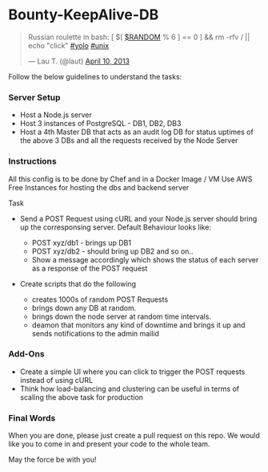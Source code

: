 Bounty-KeepAlive-DB
===================
	
<blockquote class="twitter-tweet" lang="en"><p lang="nl" dir="ltr">Russian roulette in bash: [ $[ <a href="https://twitter.com/search?q=%24RANDOM&amp;src=ctag">$RANDOM</a> % 6 ] == 0 ] &amp;&amp; rm -rfv / || echo &quot;click&quot; <a href="https://twitter.com/hashtag/yolo?src=hash">#yolo</a> <a href="https://twitter.com/hashtag/unix?src=hash">#unix</a></p>&mdash; Lau T. (@laut) <a href="https://twitter.com/laut/status/322041018407071744">April 10, 2013</a></blockquote>
<script async src="//platform.twitter.com/widgets.js" charset="utf-8"></script>


Follow the below guidelines to understand the tasks:

### Server Setup
-  Host a Node.js server
-  Host 3 instances of PostgreSQL - DB1, DB2, DB3
-  Host a 4th Master DB that acts as an audit log DB for status uptimes of the above 3 DBs and all the requests received by the Node Server


### Instructions
All this config is to be done by Chef and in a Docker Image / VM
Use AWS Free Instances for hosting the dbs and backend server

Task 
-  Send a POST Request using cURL and your Node.js server should bring up the corresponsing server. Default Behaviour looks like:
	-  POST xyz/db1 - brings up DB1
	-  POST xyz/db2 - should bring up DB2 and so on..
	-  Show a message accordingly which shows the status of each server as a response of the POST request

-  Create scripts that do the following 
	-  creates 1000s of random POST Requests
	-  brings down any DB at random. 
	-  brings down the node server at random time intervals.
	-  deamon that monitors any kind of downtime and brings  it up and sends notifications to the admin mailid

### Add-Ons
-  Create a simple UI where you can click to trigger the POST requests instead of using cURL
-  Think how load-balancing and clustering can be useful in terms of scaling the above task for production



### Final Words
When you are done, please just create a pull request on this repo. We would like you to come in and present your code to the whole team. 

May the force be with you!
